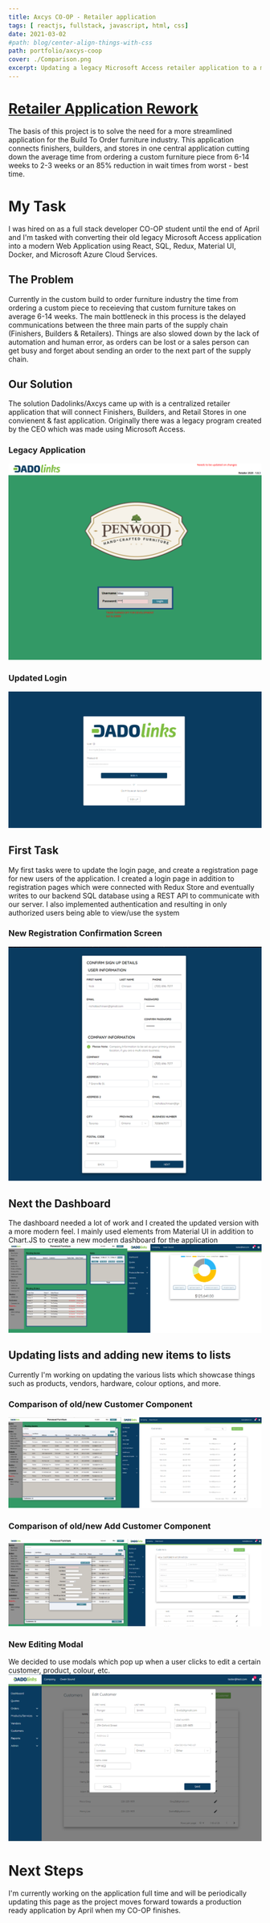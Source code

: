 ```yaml
---
title: Axcys CO-OP - Retailer application
tags: [ reactjs, fullstack, javascript, html, css]
date: 2021-03-02
#path: blog/center-align-things-with-css
path: portfolio/axcys-coop
cover: ./Comparison.png
excerpt: Updating a legacy Microsoft Access retailer application to a modern solution which uses React.JS, SQL, and Azure.
---
```


# [Retailer Application Rework](https://github.com/karnnivore)
The basis of this project is to solve the need for a more streamlined application for the Build To Order furniture industry. This application connects finishers, builders, and stores in one central application cutting down the average time from ordering a custom furniture piece from  6-14 weeks to 2-3 weeks or an 85% reduction in wait times from worst - best time. 

# My Task
I was hired on as a full stack developer CO-OP student until the end of April and I'm tasked with converting their old legacy Microsoft Access application into a modern Web Application using React, SQL, Redux, Material UI, Docker, and Microsoft Azure Cloud Services. 

## The Problem
Currently in the custom build to order furniture industry the time from ordering a custom piece to receieving that custom furniture takes on average 6-14 weeks. The main bottleneck in this process is the delayed communications between the three main parts of the supply chain (Finishers, Builders & Retailers). Things are also slowed down by the lack of automation and human error, as orders can be lost or a sales person can get busy and forget about sending an order to the next part of the supply chain. 

## Our Solution
The solution Dadolinks/Axcys came up with is a centralized retailer application that will connect Finishers, Builders, and Retail Stores in one convienent & fast application. Originally there was a legacy program created by the CEO which was made using Microsoft Access. 

### Legacy Application
![alt text](LegacyRetailer.png "Legacy Retailer Login")

### Updated Login
![alt text](NewLogin.png "Updated Retailer Login")

## First Task
My first tasks were to update the login page, and create a registration page for new users of the application. I created a login page in addition to registration pages which were connected with Redux Store and eventually writes to our backend SQL database using a REST API to communicate with our server. I also implemented authentication and resulting in only authorized users being able to view/use the system

### New Registration Confirmation Screen
![alt text](RegistrationConfirmation.png "Confirmation Screen for registering")

## Next the Dashboard
The dashboard needed a lot of work and I created the updated version with a more modern feel. I mainly used elements from Material UI in addition to Chart.JS to create a new modern dashboard for the application
![alt text](DashComparison.png "Dash Comparison")

## Updating lists and adding new items to lists
Currently I'm working on updating the various lists which showcase things such as products, vendors, hardware, colour options, and more. 

### Comparison of old/new Customer Component
![alt text](CustomerComp.png "Old/New Customer Component Comparison")

### Comparison of old/new Add Customer Component
![alt text](AddComparison.png "Old/New Add Customer Component Comparison")

### New Editing Modal
We decided to use modals which pop up when a user clicks to edit a certain customer, product, colour, etc.
![alt text](NewEditCustomer.png "New Edit Component")
 
# Next Steps
I'm currently working on the application full time and will be periodically updating this page as the project moves forward towards a production ready application by April when my CO-OP finishes.